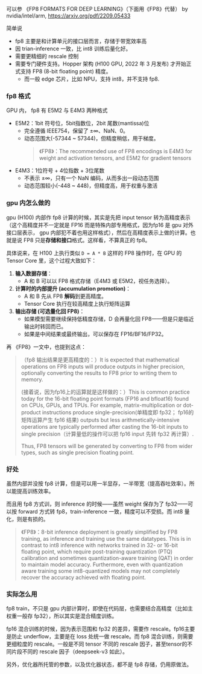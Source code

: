 可以参 《FP8 FORMATS FOR DEEP LEARNING》（下面用《FP8》代替） by nvidia/intel/arm, https://arxiv.org/pdf/2209.05433 

简单说
- fp8 主要是和计算单元的接口层而言，存储于带宽效率高
- 因 trian-inference 一致，比 int8 训练后量化好。
- 需要更精细的 rescale 控制
- 需要专门硬件支持。Hopper 架构 (H100 GPU, 2022 年 3 月发布) 才开始正式支持 FP8 (8-bit floating point) 精度。
  - 而一般 edge 芯片，比如 NPU，支持 int8，并不支持 fp8.

### fp8 格式

GPU 内， fp8 有 E5M2 与 E4M3 两种格式
- E5M2：1bit 符号位，5bit指数位，2bit 尾数(mantissa)位
  - 完全遵循 IEEE754，保留了 ±∞、NaN、0。
  - 动态范围大(-57344 ~ 57344)，但精度稍低，用于梯度。
    > 《FP8》：The recommended use of FP8 encodings is E4M3 for weight and activation tensors, and E5M2 for gradient tensors 
- E4M3：1位符号 + 4位指数 + 3位尾数
  - 不表示 ±∞，只有一个 NaN 编码，从而多出一段动态范围
  - 动态范围较小(-448 ~ 448)，但精度高，用于权重与激活

### gpu 内怎么做的

gpu (H100) 内部作 fp8 计算的时候，其实是先把 input tensor 转为高精度表示（这个高精度并不一定就是 FP16 而是特殊内部专用格式，因为fp16 是 gpu 对外接口层表示， gpu 内部犯不着也用这样格式），然后在高精度表示上做的计算。也就是说 FP8 只是**存储和接口**格式。这样看，不算真正的 fp8。

具体说来，在 H100 上执行类似 `D = A * B` 这样的 FP8 操作时，在 GPU 的 Tensor Core 里，这个过程大致如下：

1. **输入数据存储**：
   * A 和 B 可以以 FP8 格式存储（E4M3 或 E5M2，视任务选择）。
2. **计算时的内部提升 (accumulation promotion)**：
   * A 和 B 先从 FP8 **解码**到更高精度。
   * Tensor Core 执行在较高精度上执行矩阵运算
3. **输出存储 (可选量化回 FP8)**：
   * 如果模型需要继续保持低精度存储，D 会再量化回 FP8——但是只是临近输出时转回而已。
   * 如果是中间结果或最终输出，可以保存在 FP16/BF16/FP32。

再 《FP8》一文中，也提到这点：
> （fp8 输出结果是更高精度的：）It is expected that mathematical operations on FP8 inputs will produce outputs in higher precision, optionally converting the results to FP8 prior to writing them to memory.
>
> (接着说，因为fp16上的运算就是这样做的：）This is common practice today for the 16-bit floating point formats (FP16 and bfloat16) found on CPUs, GPUs, and TPUs. For example, matrix-multiplication or dot-product instructions produce single-precision(单精度即 fp32； fp16的矩阵运算产生 fp16 结果) outputs but less arithmetically-intensive operations are typically performed after casting the 16-bit inputs to single precision（计算量低的操作可以把 fp16 input 先转 fp32 再计算）.
>
> Thus, FP8 tensors will be generated by converting to FP8 from wider types, such as single precision floating point.

### 好处

虽然内部并没按 fp8 计算，但是可以用一半显存，一半带宽（提高吞吐效率）。所以能提高训练效率。

而且用 fp8 方式训，则 inference 的时候——虽然 weight 保存为了 fp32——可以按 forward 方式转 fp8，train-inference 一致，精度可以不受损。而 int8 量化，则是有损的。
> 《FP8》：8-bit inference deployment is greatly simplified by FP8 training, as inference and training use the same datatypes.
This is in contrast to int8 inference with networks trained in 32- or 16-bit floating point, which require post-training
quantization (PTQ) calibration and sometimes quantization-aware training (QAT) in order to maintain model accuracy.
Furthermore, even with quantization aware training some int8-quantized models may not completely recover the
accuracy achieved with floating point.

### 实际怎么用

fp8 train，不只是 gpu 内部计算时，即使在代码层，也需要结合高精度（比如主权重一般存 fp32），所以其实是混合精度训练。

fp16 混合训练的时候，因为表示范围和 fp32 的差异，需要作 rescale。fp16主要是防止 underflow，主要是在 loss 处统一做 rescale。而 fp8 混合训练，则需要更细粒度的 rescale。一般是不同 tensor 不同的 rescale 因子，甚至tensor的不同片段不同的 rescale 因子（deepseek-v3 如此）。

另外，优化器所托管的参数，以及优化器状态，都不是 fp8 存储，仍用原做法。
